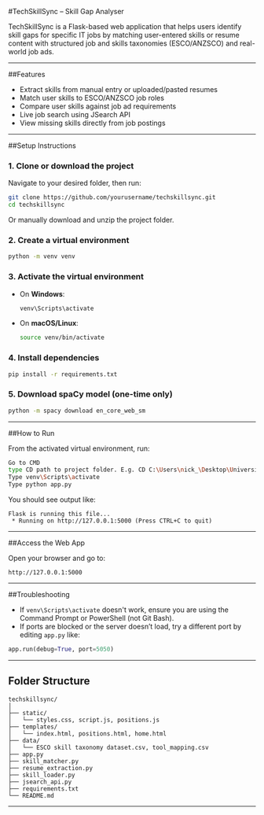 #TechSkillSync – Skill Gap Analyser

TechSkillSync is a Flask-based web application that helps users identify skill gaps for specific IT jobs by matching user-entered skills or resume content with structured job and skills taxonomies (ESCO/ANZSCO) and real-world job ads.

---

##Features

- Extract skills from manual entry or uploaded/pasted resumes
- Match user skills to ESCO/ANZSCO job roles
- Compare user skills against job ad requirements
- Live job search using JSearch API
- View missing skills directly from job postings

---

##Setup Instructions

### 1. Clone or download the project

Navigate to your desired folder, then run:

```bash
git clone https://github.com/yourusername/techskillsync.git
cd techskillsync
```

Or manually download and unzip the project folder.

### 2. Create a virtual environment

```bash
python -m venv venv
```

### 3. Activate the virtual environment

- On **Windows**:
  ```bash
  venv\Scripts\activate
  ```

- On **macOS/Linux**:
  ```bash
  source venv/bin/activate
  ```

### 4. Install dependencies

```bash
pip install -r requirements.txt
```

### 5. Download spaCy model (one-time only)

```bash
python -m spacy download en_core_web_sm
```

---

##How to Run

From the activated virtual environment, run:

```bash
Go to CMD
type CD path to project folder. E.g. CD C:\Users\nick_\Desktop\University\Autumn 25\36118 Applied Natural Language Processing\Assignments\Assignment 2\techskillsyncsite
Type venv\Scripts\activate
Type python app.py

```

You should see output like:

```
Flask is running this file...
 * Running on http://127.0.0.1:5000 (Press CTRL+C to quit)
```

---

##Access the Web App

Open your browser and go to:

```
http://127.0.0.1:5000
```

---

##Troubleshooting

- If `venv\Scripts\activate` doesn't work, ensure you are using the Command Prompt or PowerShell (not Git Bash).
- If ports are blocked or the server doesn’t load, try a different port by editing `app.py` like:

```python
app.run(debug=True, port=5050)
```

---

## Folder Structure

```
techskillsync/
│
├── static/
│   └── styles.css, script.js, positions.js
├── templates/
│   └── index.html, positions.html, home.html
├── data/
│   └── ESCO skill taxonomy dataset.csv, tool_mapping.csv
├── app.py
├── skill_matcher.py
├── resume_extraction.py
├── skill_loader.py
├── jsearch_api.py
├── requirements.txt
└── README.md
```

---
